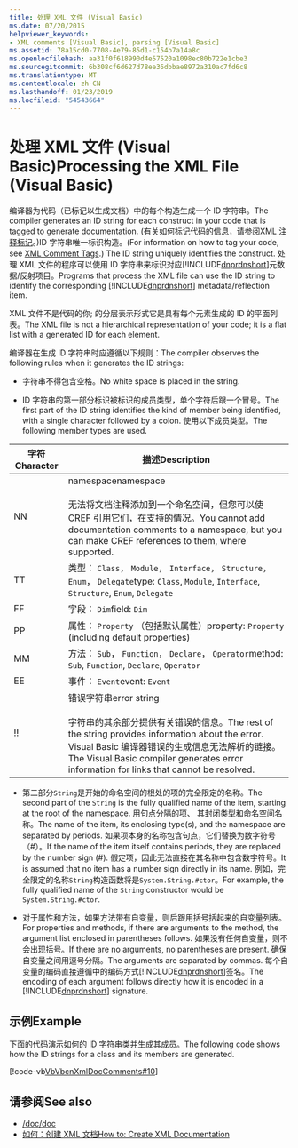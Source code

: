```yaml
---
title: 处理 XML 文件 (Visual Basic)
ms.date: 07/20/2015
helpviewer_keywords:
- XML comments [Visual Basic], parsing [Visual Basic]
ms.assetid: 78a15cd0-7708-4e79-85d1-c154b7a14a8c
ms.openlocfilehash: aa31f0f618990d4e57520a1098ec80b722e1cbe3
ms.sourcegitcommit: 6b308cf6d627d78ee36dbbae8972a310ac7fd6c8
ms.translationtype: MT
ms.contentlocale: zh-CN
ms.lasthandoff: 01/23/2019
ms.locfileid: "54543664"
---
```

# <a name="processing-the-xml-file-visual-basic"></a><span data-ttu-id="98d5d-102">处理 XML 文件 (Visual Basic)</span><span class="sxs-lookup"><span data-stu-id="98d5d-102">Processing the XML File (Visual Basic)</span></span>
<span data-ttu-id="98d5d-103">编译器为代码（已标记以生成文档）中的每个构造生成一个 ID 字符串。</span><span class="sxs-lookup"><span data-stu-id="98d5d-103">The compiler generates an ID string for each construct in your code that is tagged to generate documentation.</span></span> <span data-ttu-id="98d5d-104">(有关如何标记代码的信息，请参阅[XML 注释标记](../../../visual-basic/language-reference/xmldoc/index.md)。)ID 字符串唯一标识构造。</span><span class="sxs-lookup"><span data-stu-id="98d5d-104">(For information on how to tag your code, see [XML Comment Tags](../../../visual-basic/language-reference/xmldoc/index.md).) The ID string uniquely identifies the construct.</span></span> <span data-ttu-id="98d5d-105">处理 XML 文件的程序可以使用 ID 字符串来标识对应[!INCLUDE[dnprdnshort](~/includes/dnprdnshort-md.md)]元数据/反射项目。</span><span class="sxs-lookup"><span data-stu-id="98d5d-105">Programs that process the XML file can use the ID string to identify the corresponding [!INCLUDE[dnprdnshort](~/includes/dnprdnshort-md.md)] metadata/reflection item.</span></span>  
  
 <span data-ttu-id="98d5d-106">XML 文件不是代码的你; 的分层表示形式它是具有每个元素生成的 ID 的平面列表。</span><span class="sxs-lookup"><span data-stu-id="98d5d-106">The XML file is not a hierarchical representation of your code; it is a flat list with a generated ID for each element.</span></span>  
  
 <span data-ttu-id="98d5d-107">编译器在生成 ID 字符串时应遵循以下规则：</span><span class="sxs-lookup"><span data-stu-id="98d5d-107">The compiler observes the following rules when it generates the ID strings:</span></span>  
  
-   <span data-ttu-id="98d5d-108">字符串不得包含空格。</span><span class="sxs-lookup"><span data-stu-id="98d5d-108">No white space is placed in the string.</span></span>  
  
-   <span data-ttu-id="98d5d-109">ID 字符串的第一部分标识被标识的成员类型，单个字符后跟一个冒号。</span><span class="sxs-lookup"><span data-stu-id="98d5d-109">The first part of the ID string identifies the kind of member being identified, with a single character followed by a colon.</span></span> <span data-ttu-id="98d5d-110">使用以下成员类型。</span><span class="sxs-lookup"><span data-stu-id="98d5d-110">The following member types are used.</span></span>  
  
|<span data-ttu-id="98d5d-111">字符</span><span class="sxs-lookup"><span data-stu-id="98d5d-111">Character</span></span>|<span data-ttu-id="98d5d-112">描述</span><span class="sxs-lookup"><span data-stu-id="98d5d-112">Description</span></span>|  
|---|---|  
|<span data-ttu-id="98d5d-113">N</span><span class="sxs-lookup"><span data-stu-id="98d5d-113">N</span></span>|<span data-ttu-id="98d5d-114">namespace</span><span class="sxs-lookup"><span data-stu-id="98d5d-114">namespace</span></span><br /><br /> <span data-ttu-id="98d5d-115">无法将文档注释添加到一个命名空间，但您可以使 CREF 引用它们，在支持的情况。</span><span class="sxs-lookup"><span data-stu-id="98d5d-115">You cannot add documentation comments to a namespace, but you can make CREF references to them, where supported.</span></span>|  
|<span data-ttu-id="98d5d-116">T</span><span class="sxs-lookup"><span data-stu-id="98d5d-116">T</span></span>|<span data-ttu-id="98d5d-117">类型： `Class`， `Module`， `Interface`， `Structure`， `Enum`， `Delegate`</span><span class="sxs-lookup"><span data-stu-id="98d5d-117">type: `Class`, `Module`, `Interface`, `Structure`, `Enum`, `Delegate`</span></span>|  
|<span data-ttu-id="98d5d-118">F</span><span class="sxs-lookup"><span data-stu-id="98d5d-118">F</span></span>|<span data-ttu-id="98d5d-119">字段： `Dim`</span><span class="sxs-lookup"><span data-stu-id="98d5d-119">field: `Dim`</span></span>|  
|<span data-ttu-id="98d5d-120">P</span><span class="sxs-lookup"><span data-stu-id="98d5d-120">P</span></span>|<span data-ttu-id="98d5d-121">属性： `Property` （包括默认属性）</span><span class="sxs-lookup"><span data-stu-id="98d5d-121">property: `Property` (including default properties)</span></span>|  
|<span data-ttu-id="98d5d-122">M</span><span class="sxs-lookup"><span data-stu-id="98d5d-122">M</span></span>|<span data-ttu-id="98d5d-123">方法： `Sub`， `Function`， `Declare`， `Operator`</span><span class="sxs-lookup"><span data-stu-id="98d5d-123">method: `Sub`, `Function`, `Declare`, `Operator`</span></span>|  
|<span data-ttu-id="98d5d-124">E</span><span class="sxs-lookup"><span data-stu-id="98d5d-124">E</span></span>|<span data-ttu-id="98d5d-125">事件： `Event`</span><span class="sxs-lookup"><span data-stu-id="98d5d-125">event: `Event`</span></span>|  
|<span data-ttu-id="98d5d-126">!</span><span class="sxs-lookup"><span data-stu-id="98d5d-126">!</span></span>|<span data-ttu-id="98d5d-127">错误字符串</span><span class="sxs-lookup"><span data-stu-id="98d5d-127">error string</span></span><br /><br /> <span data-ttu-id="98d5d-128">字符串的其余部分提供有关错误的信息。</span><span class="sxs-lookup"><span data-stu-id="98d5d-128">The rest of the string provides information about the error.</span></span> <span data-ttu-id="98d5d-129">Visual Basic 编译器错误的生成信息无法解析的链接。</span><span class="sxs-lookup"><span data-stu-id="98d5d-129">The Visual Basic compiler generates error information for links that cannot be resolved.</span></span>|  
  
-   <span data-ttu-id="98d5d-130">第二部分`String`是开始的命名空间的根处的项的完全限定的名称。</span><span class="sxs-lookup"><span data-stu-id="98d5d-130">The second part of the `String` is the fully qualified name of the item, starting at the root of the namespace.</span></span> <span data-ttu-id="98d5d-131">用句点分隔的项、 其封闭类型和命名空间名称。</span><span class="sxs-lookup"><span data-stu-id="98d5d-131">The name of the item, its enclosing type(s), and the namespace are separated by periods.</span></span> <span data-ttu-id="98d5d-132">如果项本身的名称包含句点，它们替换为数字符号 （#）。</span><span class="sxs-lookup"><span data-stu-id="98d5d-132">If the name of the item itself contains periods, they are replaced by the number sign (#).</span></span> <span data-ttu-id="98d5d-133">假定项，因此无法直接在其名称中包含数字符号。</span><span class="sxs-lookup"><span data-stu-id="98d5d-133">It is assumed that no item has a number sign directly in its name.</span></span> <span data-ttu-id="98d5d-134">例如，完全限定的名称`String`构造函数将是`System.String.#ctor`。</span><span class="sxs-lookup"><span data-stu-id="98d5d-134">For example, the fully qualified name of the `String` constructor would be `System.String.#ctor`.</span></span>  
  
-   <span data-ttu-id="98d5d-135">对于属性和方法，如果方法带有自变量，则后跟用括号括起来的自变量列表。</span><span class="sxs-lookup"><span data-stu-id="98d5d-135">For properties and methods, if there are arguments to the method, the argument list enclosed in parentheses follows.</span></span> <span data-ttu-id="98d5d-136">如果没有任何自变量，则不会出现括号。</span><span class="sxs-lookup"><span data-stu-id="98d5d-136">If there are no arguments, no parentheses are present.</span></span> <span data-ttu-id="98d5d-137">确保自变量之间用逗号分隔。</span><span class="sxs-lookup"><span data-stu-id="98d5d-137">The arguments are separated by commas.</span></span> <span data-ttu-id="98d5d-138">每个自变量的编码直接遵循中的编码方式[!INCLUDE[dnprdnshort](~/includes/dnprdnshort-md.md)]签名。</span><span class="sxs-lookup"><span data-stu-id="98d5d-138">The encoding of each argument follows directly how it is encoded in a [!INCLUDE[dnprdnshort](~/includes/dnprdnshort-md.md)] signature.</span></span>  
  
## <a name="example"></a><span data-ttu-id="98d5d-139">示例</span><span class="sxs-lookup"><span data-stu-id="98d5d-139">Example</span></span>  
 <span data-ttu-id="98d5d-140">下面的代码演示如何的 ID 字符串类并生成其成员。</span><span class="sxs-lookup"><span data-stu-id="98d5d-140">The following code shows how the ID strings for a class and its members are generated.</span></span>  
  
 [!code-vb[VbVbcnXmlDocComments#10](../../../visual-basic/language-reference/xmldoc/codesnippet/VisualBasic/processing-the-xml-file_1.vb)]  
  
## <a name="see-also"></a><span data-ttu-id="98d5d-141">请参阅</span><span class="sxs-lookup"><span data-stu-id="98d5d-141">See also</span></span>
- [<span data-ttu-id="98d5d-142">/doc</span><span class="sxs-lookup"><span data-stu-id="98d5d-142">/doc</span></span>](../../../visual-basic/reference/command-line-compiler/doc.md)
- [<span data-ttu-id="98d5d-143">如何：创建 XML 文档</span><span class="sxs-lookup"><span data-stu-id="98d5d-143">How to: Create XML Documentation</span></span>](../../../visual-basic/programming-guide/program-structure/how-to-create-xml-documentation.md)
